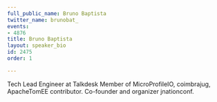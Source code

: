 ```yaml
---
full_public_name: Bruno Baptista
twitter_name: brunobat_
events:
- 4876
title: Bruno Baptista
layout: speaker_bio
id: 2475
order: 1

---
```

Tech Lead Engineer at Talkdesk
Member of MicroProfileIO, coimbrajug, ApacheTomEE contributor. 
Co-founder and organizer jnationconf.